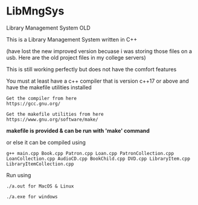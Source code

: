 # LibMngSys
Library Management System OLD

This is a Library Management System written in C++

(have lost the new improved version becuase i was storing those files on a usb.
Here are the old project files in my college servers)

This is still working perfectly but does not have the comfort features



You must at least have a c++ compiler that is version c++17 or above and have the makefile utilities installed

```
Get the compiler from here
https://gcc.gnu.org/

Get the makefile utilities from here 
https://www.gnu.org/software/make/
```


**makefile is provided & can be run with 'make' command**


or else it can be compiled using

`g++ main.cpp Book.cpp Patron.cpp Loan.cpp PatronCollection.cpp LoanCollection.cpp AudioCD.cpp BookChild.cpp DVD.cpp LibraryItem.cpp LibraryItemCollection.cpp`

Run using

`./a.out for MacOS & Linux`

`./a.exe for windows`
